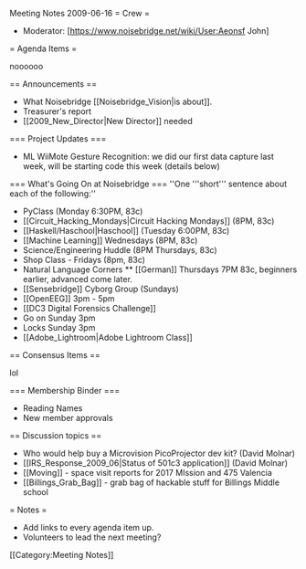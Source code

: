 Meeting Notes 2009-06-16 
 = Crew =
* Moderator: [https://www.noisebridge.net/wiki/User:Aeonsf John]

= Agenda Items =

noooooo

== Announcements ==
* What Noisebridge [[Noisebridge_Vision|is about]].
* Treasurer's report
* [[2009_New_Director|New Director]] needed

=== Project Updates ===

* ML WiiMote Gesture Recognition: we did our first data capture last week, will be starting code this week (details below)

=== What's Going On at Noisebridge ===
''One '''short''' sentence about each of the following:''
* PyClass (Monday 6:30PM, 83c)
* [[Circuit_Hacking_Mondays|Circuit Hacking Mondays]] (8PM, 83c)
* [[Haskell/Haschool|Haschool]] (Tuesday 6:00PM, 83c)
* [[Machine Learning]] Wednesdays (8PM, 83c)
* Science/Engineering Huddle (8PM Thursdays, 83c)
* Shop Class - Fridays (8pm, 83c)
* Natural Language Corners
** [[German]] Thursdays 7PM 83c, beginners earlier, advanced come later.
* [[Sensebridge]] Cyborg Group (Sundays)
* [[OpenEEG]] 3pm - 5pm
* [[DC3 Digital Forensics Challenge]]
* Go on Sunday 3pm
* Locks Sunday 3pm
* [[Adobe_Lightroom|Adobe Lightroom Class]]

== Consensus Items ==

lol

=== Membership Binder ===
* Reading Names
* New member approvals

== Discussion topics ==

* Who would help buy a Microvision PicoProjector dev kit? (David Molnar)
* [[IRS_Response_2009_06|Status of 501c3 application]] (David Molnar)
* [[Moving]] - space visit reports for 2017 MIssion and 475 Valencia
* [[Billings_Grab_Bag]] - grab bag of hackable stuff for Billings Middle school

= Notes =
* Add links to every agenda item up.
* Volunteers to lead the next meeting?

[[Category:Meeting Notes]]